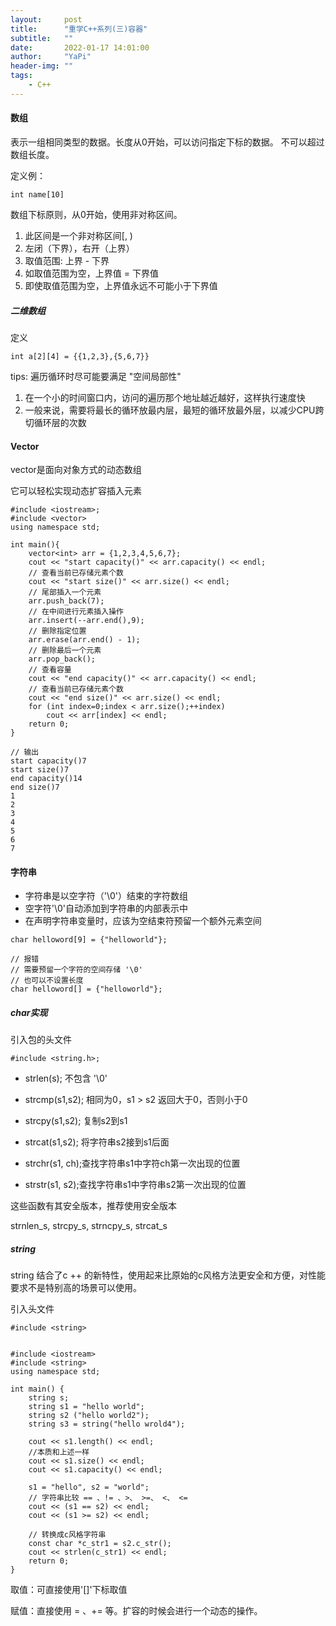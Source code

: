 ```yaml
---
layout:     post
title:      "重学C++系列(三)容器"
subtitle:   ""
date:       2022-01-17 14:01:00
author:     "YaPi"
header-img: ""
tags:
    - C++
---
```


#### 数组
表示一组相同类型的数据。长度从0开始，可以访问指定下标的数据。
不可以超过数组长度。

定义例：

```text
int name[10]
```

数组下标原则，从0开始，使用非对称区间。
1. 此区间是一个非对称区间[, )
2. 左闭（下界），右开（上界）
3. 取值范围: 上界 - 下界
4. 如取值范围为空，上界值 = 下界值
5. 即使取值范围为空，上界值永远不可能小于下界值

##### 二维数组
定义

```text
int a[2][4] = {{1,2,3},{5,6,7}}
```

tips: 遍历循环时尽可能要满足 "空间局部性"
1. 在一个小的时间窗口内，访问的遍历那个地址越近越好，这样执行速度快
2. 一般来说，需要将最长的循环放最内层，最短的循环放最外层，以减少CPU跨切循环层的次数


#### Vector
vector是面向对象方式的动态数组

它可以轻松实现动态扩容插入元素

```text
#include <iostream>;
#include <vector>
using namespace std;

int main(){
    vector<int> arr = {1,2,3,4,5,6,7};
    cout << "start capacity()" << arr.capacity() << endl;
    // 查看当前已存储元素个数
    cout << "start size()" << arr.size() << endl;
    // 尾部插入一个元素
    arr.push_back(7);
    // 在中间进行元素插入操作
    arr.insert(--arr.end(),9);
    // 删除指定位置
    arr.erase(arr.end() - 1);
    // 删除最后一个元素
    arr.pop_back();
    // 查看容量
    cout << "end capacity()" << arr.capacity() << endl;
    // 查看当前已存储元素个数
    cout << "end size()" << arr.size() << endl;
    for (int index=0;index < arr.size();++index)
        cout << arr[index] << endl;
    return 0;
}

// 输出
start capacity()7
start size()7
end capacity()14
end size()7
1
2
3
4
5
6
7
```

#### 字符串

- 字符串是以空字符（'\0'）结束的字符数组
- 空字符'\0'自动添加到字符串的内部表示中
- 在声明字符串变量时，应该为空结束符预留一个额外元素空间

```
char helloword[9] = {"helloworld"};

// 报错
// 需要预留一个字符的空间存储 '\0'
// 也可以不设置长度
char helloword[] = {"helloworld"};
```

##### char实现

引入包的头文件
```text
#include <string.h>;
```

- strlen(s); 不包含 '\0'

- strcmp(s1,s2); 相同为0，s1 > s2 返回大于0，否则小于0

- strcpy(s1,s2); 复制s2到s1

- strcat(s1,s2); 将字符串s2接到s1后面

- strchr(s1, ch);查找字符串s1中字符ch第一次出现的位置

- strstr(s1, s2);查找字符串s1中字符串s2第一次出现的位置

这些函数有其安全版本，推荐使用安全版本

strnlen_s, strcpy_s, strncpy_s, strcat_s

##### string
string 结合了c ++ 的新特性，使用起来比原始的c风格方法更安全和方便，对性能
要求不是特别高的场景可以使用。

引入头文件
```text
#include <string>
```

```text

#include <iostream>
#include <string>
using namespace std;

int main() {
    string s;
    string s1 = "hello world";
    string s2 ("hello world2");
    string s3 = string("hello wrold4");

    cout << s1.length() << endl;
    //本质和上述一样
    cout << s1.size() << endl;
    cout << s1.capacity() << endl;

    s1 = "hello", s2 = "world";
    // 字符串比较 == 、!= 、>、 >=、 <、 <=
    cout << (s1 == s2) << endl;
    cout << (s1 >= s2) << endl;

    // 转换成c风格字符串
    const char *c_str1 = s2.c_str();
    cout << strlen(c_str1) << endl;
    return 0;
}
```

取值：可直接使用'[]'下标取值

赋值：直接使用 = 、+= 等。扩容的时候会进行一个动态的操作。